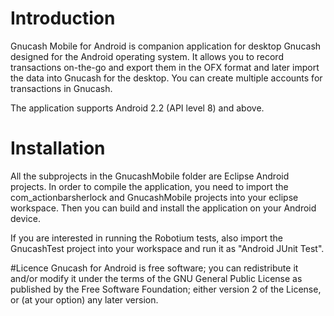 # Introduction

Gnucash Mobile for Android is companion application for desktop Gnucash
designed for the Android operating system.
It allows you to record transactions on-the-go and export them in the OFX 
format and later import the data into Gnucash for the desktop.
You can create multiple accounts for transactions in Gnucash.

The application supports Android 2.2 (API level 8) and above. 


# Installation

All the subprojects in the GnucashMobile folder are Eclipse Android projects.
In order to compile the application, you need to import the com_actionbarsherlock
and GnucashMobile projects into your eclipse workspace. Then you can build and install
the application on your Android device.

If you are interested in running the Robotium tests, also import the GnucashTest
project into your workspace and run it as "Android JUnit Test".


#Licence
Gnucash for Android is free software; you can redistribute it and/or 
modify it under the terms of the GNU General Public License as 
published by the Free Software Foundation; either version 2 of 
the License, or (at your option) any later version.